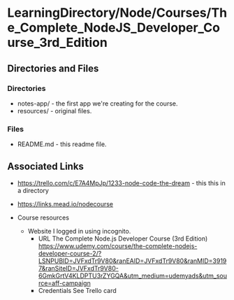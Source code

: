 # LearningDirectory/Node/Courses/The_Complete_NodeJS_Developer_Course_3rd_Edition



## Directories and Files

### Directories

* notes-app/ - the first app we're creating for the course.
* resources/ - original files.

### Files

* README.md - this readme file.

## Associated Links

* https://trello.com/c/E7A4MpJp/1233-node-code-the-dream - this this in a directory

* https://links.mead.io/nodecourse

* Course resources
    * Website
I logged in using incognito.
        * URL
The Complete Node.js Developer Course (3rd Edition)
https://www.udemy.com/course/the-complete-nodejs-developer-course-2/?LSNPUBID=JVFxdTr9V80&ranEAID=JVFxdTr9V80&ranMID=39197&ranSiteID=JVFxdTr9V80-6GmkGrtV4KLDPTU3rZYGQA&utm_medium=udemyads&utm_source=aff-campaign
        * Credentials
See Trello card